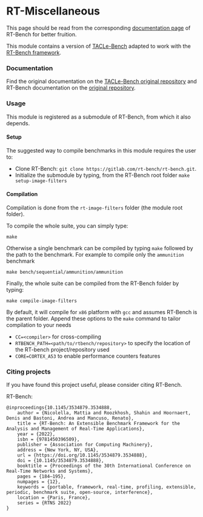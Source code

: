 <!-- @defgroup rt-tacle-bench RT-TACLeBench
@ingroup benchmarks
@brief The TACLe benchmark collection. -->

# RT-Miscellaneous

This page should be read from the corresponding [documentation page](https://rt-bench.gitlab.io/rt-bench/md_rt_tacle_bench__r_e_a_d_m_e.html) of RT-Bench for better fruition.

This module contains a version of [TACLe-Bench](https://github.com/tacle/tacle-bench) adapted to work with the [RT-Bench framework](https://gitlab.com/rt-bench/rt-bench).

### Documentation

Find the original documentation on the [TACLe-Bench original repository](https://github.com/tacle/tacle-bench/tree/master/doc) and RT-Bench documentation on the [original repository](https://rt-bench.gitlab.io/rt-bench/index.html).

### Usage

This module is registered as a submodule of RT-Bench, from which it also depends.

#### Setup

The suggested way to compile benchmarks in this module requires the user to:

- Clone RT-Bench: `git clone https://gitlab.com/rt-bench/rt-bench.git`.
- Initialize the submodule by typing, from the RT-Bench root folder `make setup-image-filters`

#### Compilation

Compilation is done from the `rt-image-filters` folder (the module root folder).

To compile the whole suite, you can simply type:
```{.sh}
make
```

Otherwise a single benchmark can be compiled by typing `make` followed by the path to the benchmark.
For example to compile only the `ammunition` benchmark
```{.sh}
make bench/sequential/ammunition/ammunition
```

Finally, the whole suite can be compiled from the RT-Bench folder by typing:
```{.sh}
make compile-image-filters
```

By default, it will compile for `x86` platform with `gcc` and assumes RT-Bench is the parent folder.
Append these options to the `make` command to tailor compilation to your needs

- ```CC=<compiler>``` for cross-compiling
- ```RTBENCH_PATH=<path/to/rtbench/repository>``` to specify the location of the RT-bench project/repository used
- ```CORE=CORTEX_A53``` to enable performance counters features

### Citing projects

If you have found this project useful, please consider citing RT-Bench.

RT-Bench:
```
@inproceedings{10.1145/3534879.3534888,
	author = {Nicolella, Mattia and Roozkhosh, Shahin and Hoornaert, Denis and Bastoni, Andrea and Mancuso, Renato},
	title = {RT-Bench: An Extensible Benchmark Framework for the Analysis and Management of Real-Time Applications},
	year = {2022},
	isbn = {9781450396509},
	publisher = {Association for Computing Machinery},
	address = {New York, NY, USA},
	url = {https://doi.org/10.1145/3534879.3534888},
	doi = {10.1145/3534879.3534888},
	booktitle = {Proceedings of the 30th International Conference on Real-Time Networks and Systems},
	pages = {184–195},
	numpages = {12},
	keywords = {portable, framework, real-time, profiling, extensible, periodic, benchmark suite, open-source, interference},
	location = {Paris, France},
	series = {RTNS 2022}
}
```


